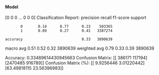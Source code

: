 #### Model
[0 0 0 ... 0 0 0]
Classification Report:
              precision    recall  f1-score   support

           0       0.14      0.77      0.23    503365
           1       0.89      0.27      0.41   3387274

    accuracy                           0.33   3890639
   macro avg       0.51      0.52      0.32   3890639
weighted avg       0.79      0.33      0.39   3890639

Accuracy: 0.33489614430945663
Confusion Matrix:
[[ 386171  117194]
 [2470485  916789]]
Confusion Matrix (%):
[[ 9.9256446   3.01220442]
 [63.49818115 23.56396983]]
